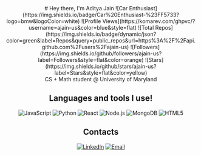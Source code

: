 <div align="center">
# Hey there, I'm Aditya Jain ![Car Enthusiast](https://img.shields.io/badge/Car%20Enthusiast-%23FF5733?logo=bmw&logoColor=white)
![Profile Views](https://komarev.com/ghpvc/?username=ajain-us&color=blue&style=flat)
![Total Repos](https://img.shields.io/badge/dynamic/json?color=green&label=Repos&query=public_repos&url=https%3A%2F%2Fapi.github.com%2Fusers%2Fajain-us)
![Followers](https://img.shields.io/github/followers/ajain-us?label=Followers&style=flat&color=orange)
![Stars](https://img.shields.io/github/stars/ajain-us?label=Stars&style=flat&color=yellow)
<br> 
CS + Math student @ University of Maryland 

## Languages and tools I use!
![JavaScript](https://img.shields.io/badge/-JavaScript-000?&logo=JavaScript)
![Python](https://img.shields.io/badge/-Python-000?&logo=Python)
![React](https://img.shields.io/badge/-React-000?&logo=React)
![Node.js](https://img.shields.io/badge/-Node.js-000?&logo=node.js)
![MongoDB](https://img.shields.io/badge/-MongoDB-000?&logo=MongoDB)
![HTML5](https://img.shields.io/badge/-HTML5-000?&logo=html5)

## Contacts
[![LinkedIn](https://img.shields.io/badge/-LinkedIn-blue?logo=Linkedin&logoColor=white)](https://www.linkedin.com/in/aditya-jain-us5/)
[![Email](https://img.shields.io/badge/Email-D14836?logo=gmail&logoColor=white)](mailto:ajain55@umd.edu)
</div>
